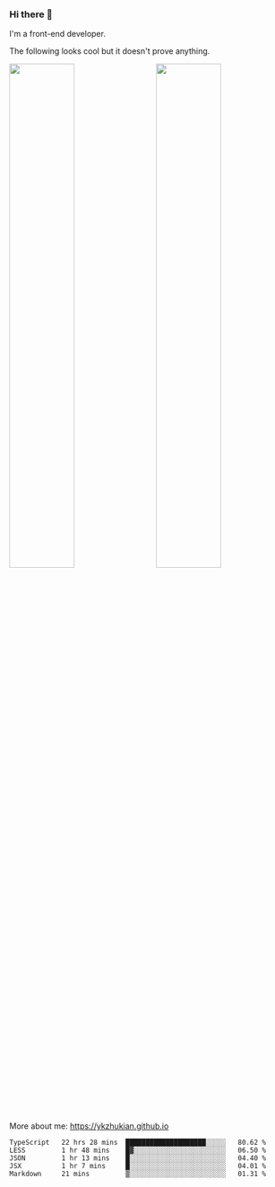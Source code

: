 ### Hi there 👋

I'm a front-end developer.

The following looks cool but it doesn't prove anything.

[<img align="right" width="48%" src="https://github-readme-stats.vercel.app/api?username=ykzhukian&show_icons=true&theme=dracula">](https://github.com/anuraghazra/github-readme-stats)

[<img width="48%" src="https://github-readme-stats.vercel.app/api/top-langs/?username=ykzhukian&layout=compact&theme=dracula">](https://github.com/anuraghazra/github-readme-stats)

More about me: 
https://ykzhukian.github.io

<!--START_SECTION:waka-->
```text
TypeScript   22 hrs 28 mins  ████████████████████░░░░░   80.62 % 
LESS         1 hr 48 mins    █▓░░░░░░░░░░░░░░░░░░░░░░░   06.50 % 
JSON         1 hr 13 mins    █░░░░░░░░░░░░░░░░░░░░░░░░   04.40 % 
JSX          1 hr 7 mins     █░░░░░░░░░░░░░░░░░░░░░░░░   04.01 % 
Markdown     21 mins         ▒░░░░░░░░░░░░░░░░░░░░░░░░   01.31 % 
```
<!--END_SECTION:waka-->
